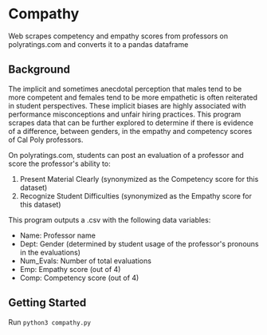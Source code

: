 # Compathy
Web scrapes competency and empathy scores from professors on polyratings.com and converts it to a pandas dataframe

## Background
The implicit and sometimes anecdotal perception that males tend to be more competent and females tend to be more empathetic is often reiterated in student perspectives. These implicit biases are highly associated with performance misconceptions and unfair hiring practices. This program scrapes data that can be further explored to determine if there is evidence of a difference, between genders, in the empathy and competency scores of Cal Poly professors.

On polyratings.com, students can post an evaluation of a professor and score the professor's ability to:
1. Present Material Clearly (synonymized as the Competency score for this dataset)
2. Recognize Student Difficulties (synonymized as the Empathy score for this dataset)

This program outputs a .csv with the following data variables:
* Name: Professor name
* Dept: Gender (determined by student usage of the professor's pronouns in the evaluations)
* Num_Evals: Number of total evaluations
* Emp: Empathy score (out of 4)
* Comp: Competency score (out of 4)

## Getting Started
Run `python3 compathy.py` 
